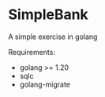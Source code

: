 # SimpleBank

A simple exercise in golang

Requirements:
 * golang >= 1.20
 * sqlc
 * golang-migrate
